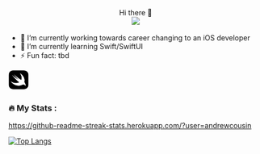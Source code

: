 <div id="header" align="center">
  Hi there 👋
</div>

<div id="header" align="center">
  <img src="https://media.giphy.com/media/qgQUggAC3Pfv687qPC/giphy.gif" width="200"/>
</div>

- 🔭 I’m currently working towards career changing to an iOS developer
- 🌱 I’m currently learning Swift/SwiftUI
- ⚡ Fun fact: tbd

<div>
<img src=https://github.com/devicons/devicon/blob/master/icons/swift/swift-plain.svg" title="Swift Plain" alt="Swift Plain" width="40" height="40"/>&nbsp;
 </div>

### :fire: My Stats :
https://github-readme-streak-stats.herokuapp.com/?user=andrewcousin

[![Top Langs](https://github-readme-stats.vercel.app/api/top-langs/?username=andrewcousin&layout=compact&theme=vision-friendly-dark)](https://github.com/anuraghazra/github-readme-stats)


